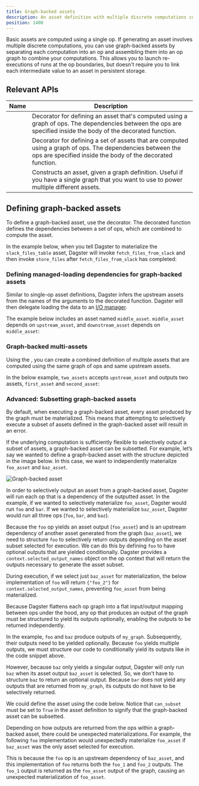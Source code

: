 ```yaml
---
title: Graph-backed assets
description: An asset definition with multiple discrete computations combined in an op graph.
position: 1400
---
```


Basic assets are computed using a single op. If generating an asset involves multiple discrete computations, you can use graph-backed assets by separating each computation into an op and assembling them into an op graph to combine your computations. This allows you to launch re-executions of runs at the op boundaries, but doesn't require you to link each intermediate value to an asset in persistent storage.

## Relevant APIs

| Name                                                       | Description                                                                                                                                                              |
| ---------------------------------------------------------- | ------------------------------------------------------------------------------------------------------------------------------------------------------------------------ |
| <PyObject section="assets" module="dagster" object="graph_asset" decorator />                | Decorator for defining an asset that's computed using a graph of ops. The dependencies between the ops are specified inside the body of the decorated function.          |
| <PyObject section="assets" module="dagster" object="graph_multi_asset" decorator />          | Decorator for defining a set of assets that are computed using a graph of ops. The dependencies between the ops are specified inside the body of the decorated function. |
| <PyObject section="assets" module="dagster" object="AssetsDefinition.from_graph" /> | Constructs an asset, given a graph definition. Useful if you have a single graph that you want to use to power multiple different assets.                                |

## Defining graph-backed assets

To define a graph-backed asset, use the <PyObject section="assets" module="dagster" object="graph_asset" decorator /> decorator. The decorated function defines the dependencies between a set of ops, which are combined to compute the asset.

In the example below, when you tell Dagster to materialize the `slack_files_table` asset, Dagster will invoke `fetch_files_from_slack` and then invoke `store_files` after `fetch_files_from_slack` has completed:

<CodeExample path="docs_snippets/docs_snippets/concepts/assets/graph_backed_asset.py" startAfter="start example" endBefore="end example" />

### Defining managed-loading dependencies for graph-backed assets

Similar to single-op asset definitions, Dagster infers the upstream assets from the names of the arguments to the decorated function. Dagster will then delegate loading the data to an [I/O manager](/guides/build/io-managers).

The example below includes an asset named `middle_asset`. `middle_asset` depends on `upstream_asset`, and `downstream_asset` depends on `middle_asset`:

<CodeExample path="docs_snippets/docs_snippets/concepts/assets/graph_backed_asset.py" startAfter="start_basic_dependencies" endBefore="end_basic_dependencies" />

### Graph-backed multi-assets

Using the <PyObject section="assets" module="dagster" object="graph_multi_asset" decorator />, you can create a combined definition of multiple assets that are computed using the same graph of ops and same upstream assets.

In the below example, `two_assets` accepts `upstream_asset` and outputs two assets, `first_asset` and `second_asset`:

<CodeExample path="docs_snippets/docs_snippets/concepts/assets/graph_backed_asset.py" startAfter="start_basic_dependencies_2" endBefore="end_basic_dependencies_2" />

### Advanced: Subsetting graph-backed assets

By default, when executing a graph-backed asset, every asset produced by the graph must be materialized. This means that attempting to selectively execute a subset of assets defined in the graph-backed asset will result in an error.

If the underlying computation is sufficiently flexible to selectively output a subset of assets, a graph-backed asset can be subsetted. For example, let’s say we wanted to define a graph-backed asset with the structure depicted in the image below. In this case, we want to independently materialize `foo_asset` and `baz_asset`.

![Graph-backed asset](/images/guides/build/assets/graph-backed-asset.png)

In order to selectively output an asset from a graph-backed asset, Dagster will run each op that is a dependency of the outputted asset. In the example, if we wanted to selectively materialize `foo_asset`, Dagster would run `foo` and `bar`. If we wanted to selectively materialize `baz_asset`, Dagster would run all three ops (`foo`, `bar`, and `baz`).

Because the `foo` op yields an asset output (`foo_asset`) and is an upstream dependency of another asset generated from the graph (`baz_asset`), we need to structure `foo` to selectively return outputs depending on the asset subset selected for execution. We can do this by defining `foo` to have optional outputs that are yielded conditionally. Dagster provides a `context.selected_output_names` object on the op context that will return the outputs necessary to generate the asset subset.

During execution, if we select just `baz_asset` for materialization, the below implementation of `foo` will return `{"foo_2"}` for `context.selected_output_names`, preventing `foo_asset` from being materialized.

<CodeExample path="docs_snippets/docs_snippets/concepts/assets/subset_graph_backed_asset.py" startAfter="start_graph_backed_asset_foo" endBefore="end_graph_backed_asset_foo" />

Because Dagster flattens each op graph into a flat input/output mapping between ops under the hood, any op that produces an output of the graph must be structured to yield its outputs optionally, enabling the outputs to be returned independently.

In the example, `foo` and `baz` produce outputs of `my_graph`. Subsequently, their outputs need to be yielded optionally. Because `foo` yields multiple outputs, we must structure our code to conditionally yield its outputs like in the code snippet above.

However, because `baz` only yields a singular output, Dagster will only run `baz` when its asset output `baz_asset` is selected. So, we don’t have to structure `baz` to return an optional output. Because `bar` does not yield any outputs that are returned from `my_graph`, its outputs do not have to be selectively returned.

We could define the asset using the code below. Notice that `can_subset` must be set to `True` in the asset definition to signify that the graph-backed asset can be subsetted.

<CodeExample path="docs_snippets/docs_snippets/concepts/assets/subset_graph_backed_asset.py" startAfter="start_graph_backed_asset_example" endBefore="end_graph_backed_asset_example" />

Depending on how outputs are returned from the ops within a graph-backed asset, there could be unexpected materializations. For example, the following `foo` implementation would unexpectedly materialize `foo_asset` if `baz_asset` was the only asset selected for execution.

<CodeExample path="docs_snippets/docs_snippets/concepts/assets/subset_graph_backed_asset_unexpected_materializations.py" startAfter="start_unexpected_materialization_foo" endBefore="end_unexpected_materialization_foo" />

This is because the `foo` op is an upstream dependency of `baz_asset`, and this implementation of `foo` returns both the `foo_1` and `foo_2` outputs. The `foo_1` output is returned as the `foo_asset` output of the graph, causing an unexpected materialization of `foo_asset`.
